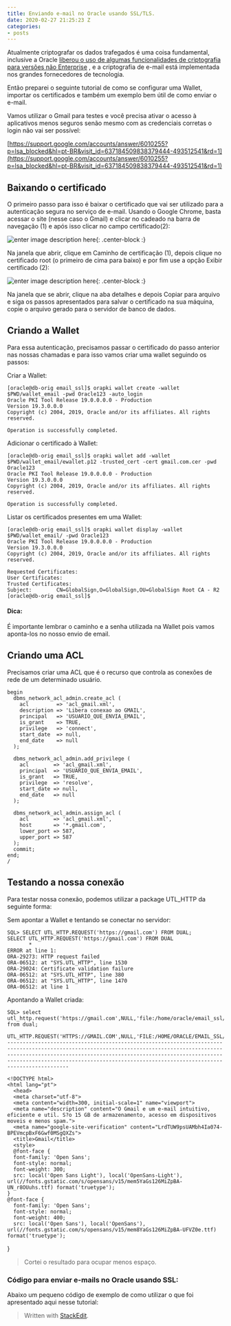 ```yaml
---
title: Enviando e-mail no Oracle usando SSL/TLS.
date: 2020-02-27 21:25:23 Z
categories:
- posts
---
```



Atualmente criptografar os dados trafegados é uma coisa fundamental, inclusive a Oracle [liberou o uso de algumas funcionalidades de criptografia para versões não Enterprise](https://oracle-base.com/blog/2015/06/27/native-network-encryption-not-part-of-advanced-security-option/) , e a  criptografia de e-mail está implementada nos grandes fornecedores de tecnologia. 

Então preparei o seguinte tutorial de como se configurar uma Wallet, importar os certificados e também um exemplo bem útil de como enviar o e-mail.

Vamos utilizar o Gmail para testes e você precisa ativar o acesso à aplicativos menos seguros senão mesmo com as credenciais corretas o login não vai ser possível:

[https://support.google.com/accounts/answer/6010255?p=lsa_blocked&hl=pt-BR&visit_id=637184509838379444-493512541&rd=1](https://support.google.com/accounts/answer/6010255?p=lsa_blocked&hl=pt-BR&visit_id=637184509838379444-493512541&rd=1)


## Baixando o certificado

O primeiro passo para isso é baixar o certificado que vai ser utilizado para a autenticação segura no serviço de e-mail.
Usando o Google Chrome, basta acessar o site (nesse caso o Gmail) e clicar no cadeado na barra de navegação (1) e após isso clicar no campo certificado(2):

![enter image description here](https://i.imgur.com/xbJuRTh.png){: .center-block :}

Na janela que abrir, clique em Caminho de certificação (1), depois clique no certificado root (o primeiro de cima para baixo)  e por fim use a opção Exibir certificado (2):

![enter image description here](https://i.imgur.com/Ma4rLQ5.png){: .center-block :}

Na janela que se abrir, clique  na aba detalhes e depois Copiar para arquivo e siga os passos apresentados para salvar o certificado na sua máquina, copie o arquivo gerado para o servidor de banco de dados.

## Criando a Wallet

Para essa autenticação, precisamos passar o certificado do passo anterior nas nossas chamadas e para isso vamos criar uma wallet seguindo os passos:

 Criar a Wallet:

    [oracle@db-orig email_ssl]$ orapki wallet create -wallet $PWD/wallet_email -pwd Oracle123 -auto_login
    Oracle PKI Tool Release 19.0.0.0.0 - Production
    Version 19.3.0.0.0
    Copyright (c) 2004, 2019, Oracle and/or its affiliates. All rights reserved.
    
    Operation is successfully completed.

Adicionar o certificado à Wallet:

    [oracle@db-orig email_ssl]$ orapki wallet add -wallet $PWD/wallet_email/ewallet.p12 -trusted_cert -cert gmail.com.cer -pwd Oracle123
    Oracle PKI Tool Release 19.0.0.0.0 - Production
    Version 19.3.0.0.0
    Copyright (c) 2004, 2019, Oracle and/or its affiliates. All rights reserved.
    
    Operation is successfully completed.

Listar os certificados presentes em uma Wallet:

    [oracle@db-orig email_ssl]$ orapki wallet display -wallet $PWD/wallet_email/ -pwd Oracle123
    Oracle PKI Tool Release 19.0.0.0.0 - Production
    Version 19.3.0.0.0
    Copyright (c) 2004, 2019, Oracle and/or its affiliates. All rights reserved.
    
    Requested Certificates: 
    User Certificates:
    Trusted Certificates: 
    Subject:        CN=GlobalSign,O=GlobalSign,OU=GlobalSign Root CA - R2
    [oracle@db-orig email_ssl]$ 
#### Dica:
É importante lembrar o caminho e a senha utilizada na Wallet pois vamos aponta-los no nosso envio de email.

## Criando uma ACL

Precisamos criar uma ACL que é o recurso que controla as conexões de rede de um determinado usuário.

    begin
      dbms_network_acl_admin.create_acl (
        acl         => 'acl_gmail.xml',
        description => 'Libera conexao ao GMAIL',
        principal   => 'USUARIO_QUE_ENVIA_EMAIL',
        is_grant    => TRUE,
        privilege   => 'connect',
        start_date  => null,
        end_date    => null
      );
     
      dbms_network_acl_admin.add_privilege (
        acl        => 'acl_gmail.xml',
        principal  => 'USUARIO_QUE_ENVIA_EMAIL',
        is_grant   => TRUE,
        privilege  => 'resolve',
        start_date => null,
        end_date   => null
      );
     
      dbms_network_acl_admin.assign_acl (
        acl        => 'acl_gmail.xml',
        host       => '*.gmail.com',
        lower_port => 587,
        upper_port => 587
      );
      commit;
    end;
    /

## Testando a nossa conexão

Para testar nossa conexão, podemos utilizar a package UTL_HTTP da seguinte forma:

Sem apontar a Wallet e tentando se conectar no servidor:

    SQL> SELECT UTL_HTTP.REQUEST('https://gmail.com') FROM DUAL;
    SELECT UTL_HTTP.REQUEST('https://gmail.com') FROM DUAL
           *
    ERROR at line 1:
    ORA-29273: HTTP request failed
    ORA-06512: at "SYS.UTL_HTTP", line 1530
    ORA-29024: Certificate validation failure
    ORA-06512: at "SYS.UTL_HTTP", line 380
    ORA-06512: at "SYS.UTL_HTTP", line 1470
    ORA-06512: at line 1

Apontando a Wallet criada:

    SQL> select utl_http.request('https://gmail.com',NULL,'file:/home/oracle/email_ssl/wallet_email','Oracle123') from dual;
    
    UTL_HTTP.REQUEST('HTTPS://GMAIL.COM',NULL,'FILE:/HOME/ORACLE/EMAIL_SSL/WALLET_EMAIL','ORACLE123')
    ------------------------------------------------------------------------------------------------------------------------------------------------------------------------------------------------------------------------------------------------------------------------------------------------------------
    
    <!DOCTYPE html>
    <html lang="pt">
      <head>
      <meta charset="utf-8">
      <meta content="width=300, initial-scale=1" name="viewport">
      <meta name="description" content="O Gmail e um e-mail intuitivo, eficiente e util. S?o 15 GB de armazenamento, acesso em dispositivos moveis e menos spam.">
      <meta name="google-site-verification" content="LrdTUW9psUAMbh4Ia074-BPEVmcpBxF6Gwf0MSgQXZs">
      <title>Gmail</title>
      <style>
      @font-face {
      font-family: 'Open Sans';
      font-style: normal;
      font-weight: 300;
      src: local('Open Sans Light'), local('OpenSans-Light'), url(//fonts.gstatic.com/s/opensans/v15/mem5YaGs126MiZpBA-UN_r8OUuhs.ttf) format('truetype');
    }
    @font-face {
      font-family: 'Open Sans';
      font-style: normal;
      font-weight: 400;
      src: local('Open Sans'), local('OpenSans'), url(//fonts.gstatic.com/s/opensans/v15/mem8YaGs126MiZpBA-UFVZ0e.ttf) format('truetype');

}

> Cortei o resultado para ocupar menos espaço.
>

### Código para enviar e-mails no Oracle usando SSL:

Abaixo um pequeno código de exemplo de como utilizar o que foi apresentado aqui nesse tutorial:


<script charset="UTF-8" src="https://gist-it.appspot.com/github.com/adrianotanaka/scripts/blob/master/oracle/simple_html_mail.sql?footer=minimal"></script>




> Written with [StackEdit](https://stackedit.io/).
